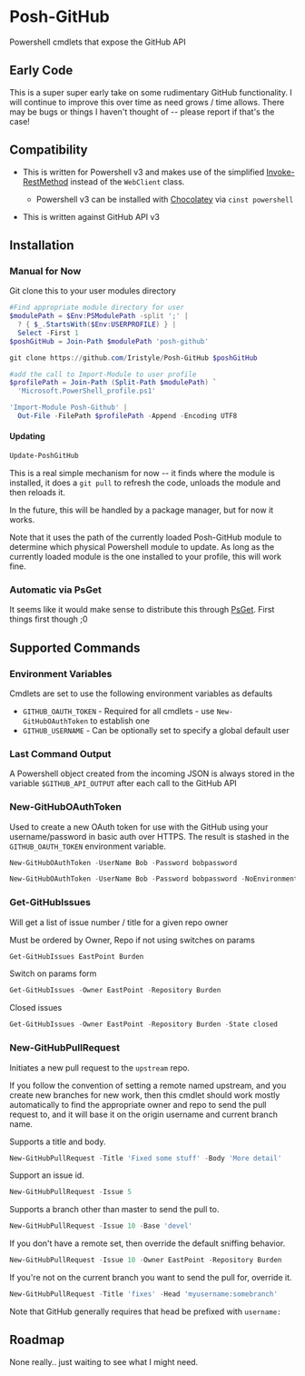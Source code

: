 # Posh-GitHub

Powershell cmdlets that expose the GitHub API

## Early Code

This is a super super early take on some rudimentary GitHub functionality.
I will continue to improve this over time as need grows / time allows.  There
may be bugs or things I haven't thought of -- please report if that's the case!

## Compatibility

* This is written for Powershell v3 and makes use of the simplified
[Invoke-RestMethod][invoke-rest] instead of the `WebClient` class.
  * Powershell v3 can be installed with [Chocolatey][Choc] via `cinst powershell`

* This is written against GitHub API v3

[invoke-rest]: http://technet.microsoft.com/en-us/library/hh849971.aspx
[Choc]: http://www.chocolatey.org

## Installation

### Manual for Now

Git clone this to your user modules directory

```powershell
#Find appropriate module directory for user
$modulePath = $Env:PSModulePath -split ';' |
  ? { $_.StartsWith($Env:USERPROFILE) } |
  Select -First 1
$poshGitHub = Join-Path $modulePath 'posh-github'

git clone https://github.com/Iristyle/Posh-GitHub $poshGitHub

#add the call to Import-Module to user profile
$profilePath = Join-Path (Split-Path $modulePath) `
  'Microsoft.PowerShell_profile.ps1'

'Import-Module Posh-Github' |
  Out-File -FilePath $profilePath -Append -Encoding UTF8
```

#### Updating

```powershell
Update-PoshGitHub
```

This is a real simple mechanism for now -- it finds where the module is
installed, it does a `git pull` to refresh the code, unloads the module and
then reloads it.

In the future, this will be handled by a package manager, but for now it works.

Note that it uses the path of the currently loaded Posh-GitHub module to
determine which physical Powershell module to update.  As long as the currently
loaded module is the one installed to your profile, this will work fine.

### Automatic via PsGet

It seems like it would make sense to distribute this through [PsGet][PsGet].
First things first though ;0

[PsGet]:http://psget.net/

## Supported Commands

### Environment Variables

Cmdlets are set to use the following environment variables as defaults

* `GITHUB_OAUTH_TOKEN` - Required for all cmdlets - use `New-GitHubOAuthToken`
  to establish one
* `GITHUB_USERNAME` - Can be optionally set to specify a global default user

### Last Command Output

A Powershell object created from the incoming JSON is always stored
in the variable `$GITHUB_API_OUTPUT` after each call to the GitHub API

### New-GitHubOAuthToken

Used to create a new OAuth token for use with the GitHub using your
username/password in basic auth over HTTPS.  The result is stashed in the
`GITHUB_OAUTH_TOKEN` environment variable.

```powershell
New-GitHubOAuthToken -UserName Bob -Password bobpassword
```

```powershell
New-GitHubOAuthToken -UserName Bob -Password bobpassword -NoEnvironmentVariable
```

### Get-GitHubIssues

Will get a list of issue number / title for a given repo owner

Must be ordered by Owner, Repo if not using switches on params

```powershell
Get-GitHubIssues EastPoint Burden
```

Switch on params form

```powershell
Get-GitHubIssues -Owner EastPoint -Repository Burden
```

Closed issues

```powershell
Get-GitHubIssues -Owner EastPoint -Repository Burden -State closed
```

### New-GitHubPullRequest

Initiates a new pull request to the `upstream` repo.

If you follow the convention of setting a remote named upstream, and you create
new branches for new work, then this cmdlet should work mostly automatically
to find the appropriate owner and repo to send the pull request to, and it will
base it on the origin username and current branch name.

Supports a title and body.

```powershell
New-GitHubPullRequest -Title 'Fixed some stuff' -Body 'More detail'
```

Support an issue id.

```powershell
New-GitHubPullRequest -Issue 5
```

Supports a branch other than master to send the pull to.

```powershell
New-GitHubPullRequest -Issue 10 -Base 'devel'
```

If you don't have a remote set, then override the default sniffing behavior.

```powershell
New-GitHubPullRequest -Issue 10 -Owner EastPoint -Repository Burden
```

If you're not on the current branch you want to send the pull for, override it.

```powershell
New-GitHubPullRequest -Title 'fixes' -Head 'myusername:somebranch'
```

Note that GitHub generally requires that head be prefixed with `username:`

## Roadmap

None really.. just waiting to see what I might need.

